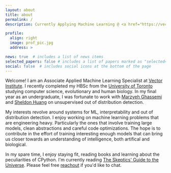 ```yaml
---
layout: about
title: about
permalink: /
description: Currently Applying Machine Learning @ <a href="https://vectorinstitute.ai/">Vector Institute</a>.

profile:
  align: right
  image: prof_pic.jpg
  address: >

news: true  # includes a list of news items
selected_papers: false # includes a list of papers marked as "selected={true}"
social: false  # includes social icons at the bottom of the page
---
```


Welcome! I am an Associate Applied Machine Learning Specialist at [Vector Institute](https://vectorinstitute.ai/). I recently completed my HBSc from the [University of Toronto](https://www.utoronto.ca/) studying computer science, evolutionary and human biology. In my final year as an undergraduate, I was fortunate to work with [Marzyeh Ghassemi](https://healthyml.org/marzyeh/) and [Sheldon Huang](https://www.cs.toronto.edu/~huang/) on unsupervised out of distribution detection.

My interests revolve around systems for ML, interpretability and out of distribution detection. I enjoy working on machine learning problems that are engineering heavy. Particularly the ones that involve training large models, clean abstractions and careful code optimizations. The hope is to contribute in the effort of training interesting enough models that can bring us closer towards an understanding of intelligence, both artifical and biological. 

In my spare time, I enjoy staying fit, reading books and learning about the peculiarities of CPython. I'm currently reading [The Skeptics' Guide to the Universe](https://en.wikipedia.org/wiki/The_Skeptics%27_Guide_to_the_Universe_(book)). Please feel free [reachout](mailto:gshensvm@gmail.com) if you'd like to chat.
